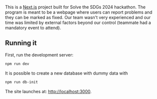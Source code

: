 This is a [Next.js](https://nextjs.org/) project built for Solve the SDGs 2024 hackathon. 
The program is meant to be a webpage where users can report problems and they can be marked as fixed.
Our team wasn't very experienced and our time was limited by external factors beyond our control (teammate had a mandatory event to attend).


## Running it

First, run the development server:

```bash
npm run dev
```

It is possible to create a new database with dummy data with
```bash
npm run db-init
```


The site launches at: [http://localhost:3000](http://localhost:3000).